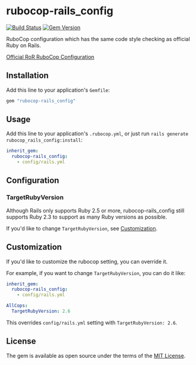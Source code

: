 # rubocop-rails_config

[![Build Status](https://travis-ci.com/toshimaru/rubocop-rails_config.svg?branch=master)](https://travis-ci.com/toshimaru/rubocop-rails_config)
[![Gem Version](https://badge.fury.io/rb/rubocop-rails_config.svg)](https://badge.fury.io/rb/rubocop-rails_config)

RuboCop configuration which has the same code style checking as official Ruby on Rails.

[Official RoR RuboCop Configuration](https://github.com/rails/rails/blob/master/.rubocop.yml)

## Installation

Add this line to your application's `Gemfile`:

```ruby
gem "rubocop-rails_config"
```

## Usage

Add this line to your application's `.rubocop.yml`, or just run `rails generate rubocop_rails_config:install`:

```yml
inherit_gem:
  rubocop-rails_config:
    - config/rails.yml
```

## Configuration

### TargetRubyVersion

Although Rails only supports Ruby 2.5 or more, rubocop-rails_config still supports Ruby 2.3 to support as many Ruby versions as possible.

If you'd like to change `TargetRubyVersion`, see [Customization](#customization).

## Customization

If you'd like to customize the rubocop setting, you can override it.

For example, if you want to change `TargetRubyVersion`, you can do it like:

```yml
inherit_gem:
  rubocop-rails_config:
    - config/rails.yml

AllCops:
  TargetRubyVersion: 2.6
```

This overrides `config/rails.yml` setting with `TargetRubyVersion: 2.6`.

## License

The gem is available as open source under the terms of the [MIT License](http://opensource.org/licenses/MIT).

